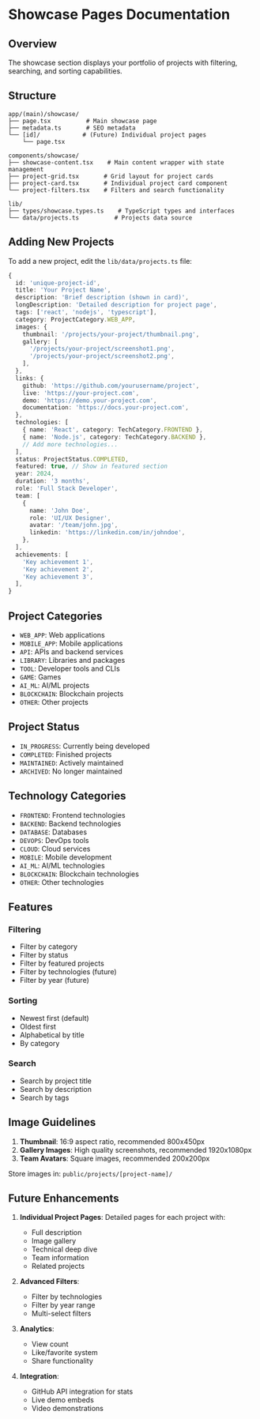 # Showcase Pages Documentation

## Overview

The showcase section displays your portfolio of projects with filtering, searching, and sorting capabilities.

## Structure

```
app/(main)/showcase/
├── page.tsx          # Main showcase page
├── metadata.ts       # SEO metadata
└── [id]/            # (Future) Individual project pages
    └── page.tsx

components/showcase/
├── showcase-content.tsx    # Main content wrapper with state management
├── project-grid.tsx       # Grid layout for project cards
├── project-card.tsx       # Individual project card component
└── project-filters.tsx    # Filters and search functionality

lib/
├── types/showcase.types.ts    # TypeScript types and interfaces
└── data/projects.ts          # Projects data source
```

## Adding New Projects

To add a new project, edit the `lib/data/projects.ts` file:

```typescript
{
  id: 'unique-project-id',
  title: 'Your Project Name',
  description: 'Brief description (shown in card)',
  longDescription: 'Detailed description for project page',
  tags: ['react', 'nodejs', 'typescript'],
  category: ProjectCategory.WEB_APP,
  images: {
    thumbnail: '/projects/your-project/thumbnail.png',
    gallery: [
      '/projects/your-project/screenshot1.png',
      '/projects/your-project/screenshot2.png',
    ],
  },
  links: {
    github: 'https://github.com/yourusername/project',
    live: 'https://your-project.com',
    demo: 'https://demo.your-project.com',
    documentation: 'https://docs.your-project.com',
  },
  technologies: [
    { name: 'React', category: TechCategory.FRONTEND },
    { name: 'Node.js', category: TechCategory.BACKEND },
    // Add more technologies...
  ],
  status: ProjectStatus.COMPLETED,
  featured: true, // Show in featured section
  year: 2024,
  duration: '3 months',
  role: 'Full Stack Developer',
  team: [
    {
      name: 'John Doe',
      role: 'UI/UX Designer',
      avatar: '/team/john.jpg',
      linkedin: 'https://linkedin.com/in/johndoe',
    },
  ],
  achievements: [
    'Key achievement 1',
    'Key achievement 2',
    'Key achievement 3',
  ],
}
```

## Project Categories

- `WEB_APP`: Web applications
- `MOBILE_APP`: Mobile applications
- `API`: APIs and backend services
- `LIBRARY`: Libraries and packages
- `TOOL`: Developer tools and CLIs
- `GAME`: Games
- `AI_ML`: AI/ML projects
- `BLOCKCHAIN`: Blockchain projects
- `OTHER`: Other projects

## Project Status

- `IN_PROGRESS`: Currently being developed
- `COMPLETED`: Finished projects
- `MAINTAINED`: Actively maintained
- `ARCHIVED`: No longer maintained

## Technology Categories

- `FRONTEND`: Frontend technologies
- `BACKEND`: Backend technologies
- `DATABASE`: Databases
- `DEVOPS`: DevOps tools
- `CLOUD`: Cloud services
- `MOBILE`: Mobile development
- `AI_ML`: AI/ML technologies
- `BLOCKCHAIN`: Blockchain technologies
- `OTHER`: Other technologies

## Features

### Filtering

- Filter by category
- Filter by status
- Filter by featured projects
- Filter by technologies (future)
- Filter by year (future)

### Sorting

- Newest first (default)
- Oldest first
- Alphabetical by title
- By category

### Search

- Search by project title
- Search by description
- Search by tags

## Image Guidelines

1. **Thumbnail**: 16:9 aspect ratio, recommended 800x450px
2. **Gallery Images**: High quality screenshots, recommended 1920x1080px
3. **Team Avatars**: Square images, recommended 200x200px

Store images in: `public/projects/[project-name]/`

## Future Enhancements

1. **Individual Project Pages**: Detailed pages for each project with:
   - Full description
   - Image gallery
   - Technical deep dive
   - Team information
   - Related projects

2. **Advanced Filters**:
   - Filter by technologies
   - Filter by year range
   - Multi-select filters

3. **Analytics**:
   - View count
   - Like/favorite system
   - Share functionality

4. **Integration**:
   - GitHub API integration for stats
   - Live demo embeds
   - Video demonstrations
